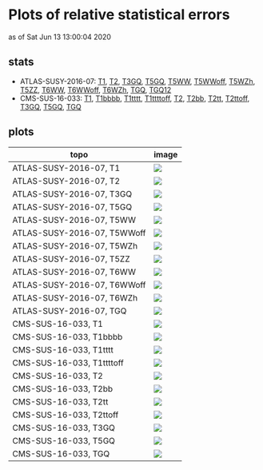 # Plots of relative statistical errors
as of Sat Jun 13 13:00:04 2020

## stats
 * ATLAS-SUSY-2016-07: [T1](#CMS-SUS-16-033_TGQ), [T2](#CMS-SUS-16-033_TGQ), [T3GQ](#CMS-SUS-16-033_TGQ), [T5GQ](#CMS-SUS-16-033_TGQ), [T5WW](#CMS-SUS-16-033_TGQ), [T5WWoff](#CMS-SUS-16-033_TGQ), [T5WZh](#CMS-SUS-16-033_TGQ), [T5ZZ](#CMS-SUS-16-033_TGQ), [T6WW](#CMS-SUS-16-033_TGQ), [T6WWoff](#CMS-SUS-16-033_TGQ), [T6WZh](#CMS-SUS-16-033_TGQ), [TGQ](#CMS-SUS-16-033_TGQ), [TGQ12](#CMS-SUS-16-033_TGQ)
 * CMS-SUS-16-033: [T1](#CMS-SUS-16-033_TGQ), [T1bbbb](#CMS-SUS-16-033_TGQ), [T1tttt](#CMS-SUS-16-033_TGQ), [T1ttttoff](#CMS-SUS-16-033_TGQ), [T2](#CMS-SUS-16-033_TGQ), [T2bb](#CMS-SUS-16-033_TGQ), [T2tt](#CMS-SUS-16-033_TGQ), [T2ttoff](#CMS-SUS-16-033_TGQ), [T3GQ](#CMS-SUS-16-033_TGQ), [T5GQ](#CMS-SUS-16-033_TGQ), [TGQ](#CMS-SUS-16-033_TGQ)

## plots
| **topo** | **image** |
|----------|-----------|
| ATLAS-SUSY-2016-07, T1<a name="ATLAS-SUSY-2016-07_T1"></a> | <img src="relstaterr_ATLAS-SUSY-2016-07_T1.png?2046004" /> |
| ATLAS-SUSY-2016-07, T2<a name="ATLAS-SUSY-2016-07_T2"></a> | <img src="relstaterr_ATLAS-SUSY-2016-07_T2.png?2046004" /> |
| ATLAS-SUSY-2016-07, T3GQ<a name="ATLAS-SUSY-2016-07_T3GQ"></a> | <img src="relstaterr_ATLAS-SUSY-2016-07_T3GQ.png?2046004" /> |
| ATLAS-SUSY-2016-07, T5GQ<a name="ATLAS-SUSY-2016-07_T5GQ"></a> | <img src="relstaterr_ATLAS-SUSY-2016-07_T5GQ.png?2046004" /> |
| ATLAS-SUSY-2016-07, T5WW<a name="ATLAS-SUSY-2016-07_T5WW"></a> | <img src="relstaterr_ATLAS-SUSY-2016-07_T5WW.png?2046004" /> |
| ATLAS-SUSY-2016-07, T5WWoff<a name="ATLAS-SUSY-2016-07_T5WWoff"></a> | <img src="relstaterr_ATLAS-SUSY-2016-07_T5WWoff.png?2046004" /> |
| ATLAS-SUSY-2016-07, T5WZh<a name="ATLAS-SUSY-2016-07_T5WZh"></a> | <img src="relstaterr_ATLAS-SUSY-2016-07_T5WZh.png?2046004" /> |
| ATLAS-SUSY-2016-07, T5ZZ<a name="ATLAS-SUSY-2016-07_T5ZZ"></a> | <img src="relstaterr_ATLAS-SUSY-2016-07_T5ZZ.png?2046004" /> |
| ATLAS-SUSY-2016-07, T6WW<a name="ATLAS-SUSY-2016-07_T6WW"></a> | <img src="relstaterr_ATLAS-SUSY-2016-07_T6WW.png?2046004" /> |
| ATLAS-SUSY-2016-07, T6WWoff<a name="ATLAS-SUSY-2016-07_T6WWoff"></a> | <img src="relstaterr_ATLAS-SUSY-2016-07_T6WWoff.png?2046004" /> |
| ATLAS-SUSY-2016-07, T6WZh<a name="ATLAS-SUSY-2016-07_T6WZh"></a> | <img src="relstaterr_ATLAS-SUSY-2016-07_T6WZh.png?2046004" /> |
| ATLAS-SUSY-2016-07, TGQ<a name="ATLAS-SUSY-2016-07_TGQ"></a> | <img src="relstaterr_ATLAS-SUSY-2016-07_TGQ.png?2046004" /> |
| CMS-SUS-16-033, T1<a name="CMS-SUS-16-033_T1"></a> | <img src="relstaterr_CMS-SUS-16-033_T1.png?2046004" /> |
| CMS-SUS-16-033, T1bbbb<a name="CMS-SUS-16-033_T1bbbb"></a> | <img src="relstaterr_CMS-SUS-16-033_T1bbbb.png?2046004" /> |
| CMS-SUS-16-033, T1tttt<a name="CMS-SUS-16-033_T1tttt"></a> | <img src="relstaterr_CMS-SUS-16-033_T1tttt.png?2046004" /> |
| CMS-SUS-16-033, T1ttttoff<a name="CMS-SUS-16-033_T1ttttoff"></a> | <img src="relstaterr_CMS-SUS-16-033_T1ttttoff.png?2046004" /> |
| CMS-SUS-16-033, T2<a name="CMS-SUS-16-033_T2"></a> | <img src="relstaterr_CMS-SUS-16-033_T2.png?2046004" /> |
| CMS-SUS-16-033, T2bb<a name="CMS-SUS-16-033_T2bb"></a> | <img src="relstaterr_CMS-SUS-16-033_T2bb.png?2046004" /> |
| CMS-SUS-16-033, T2tt<a name="CMS-SUS-16-033_T2tt"></a> | <img src="relstaterr_CMS-SUS-16-033_T2tt.png?2046004" /> |
| CMS-SUS-16-033, T2ttoff<a name="CMS-SUS-16-033_T2ttoff"></a> | <img src="relstaterr_CMS-SUS-16-033_T2ttoff.png?2046004" /> |
| CMS-SUS-16-033, T3GQ<a name="CMS-SUS-16-033_T3GQ"></a> | <img src="relstaterr_CMS-SUS-16-033_T3GQ.png?2046004" /> |
| CMS-SUS-16-033, T5GQ<a name="CMS-SUS-16-033_T5GQ"></a> | <img src="relstaterr_CMS-SUS-16-033_T5GQ.png?2046004" /> |
| CMS-SUS-16-033, TGQ<a name="CMS-SUS-16-033_TGQ"></a> | <img src="relstaterr_CMS-SUS-16-033_TGQ.png?2046004" /> |

